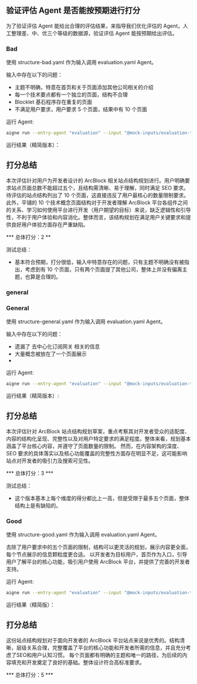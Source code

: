 ## 验证评估 Agent 是否能按预期进行打分

为了验证评估 Agent 能给出合理的评估结果，来指导我们优化评估的 Agent，人工整理差、中、优三个等级的数据源，验证评估 Agent 能按预期给出评估。

### Bad

使用 structure-bad.yaml 作为输入调用 evaluation.yaml Agent。

输入中存在以下的问题：
- 主题不明确，特意在首页和关于页面添加其他公司相关的介绍
- 每一个技术要点都有一个独立的页面，结构不合理
- Blocklet 基石程序存在重复的页面
- 不满足用户要求，用户要求 5 个页面，结果中有 10 个页面

运行 Agent:

``` bash
aigne run --entry-agent "evaluation" --input "@mock-inputs/evaluation-test-inputs/structure-bad.yaml" --input-evaluationDimensions "@prompts/structure-evaluation-dimensions.md" --format yaml
```

运行结果（精简版本）：

## 打分总结
本次评估针对用户为开发者设计的 ArcBlock 相关站点结构规划进行。用户明确要求站点页面总数不能超过五个，且结构需清晰、易于理解，同时满足 SEO 要求。待评估的站点结构列出了 10 个页面，这直接违反了用户最核心的数量限制要求。此外，平铺的 10 个技术概念页面结构对于开发者理解 ArcBlock 平台各组件之间的关系、学习如何使用平台进行开发（用户期望的目标）来说，缺乏逻辑性和引导性，不利于用户体验和内容消化。整体而言，该结构规划在满足用户关键要求和提供良好用户体验方面存在严重缺陷。

*** 总体打分：2 **

测试总结：
- 基本符合预期，打分很低，输入中特意存在的问题，只有主题不明确没有被指出，考虑到有 10 个页面，只有两个页面提了其他公司，整体上并没有偏离主题，也算是合理的。

### general


### General

使用 structure-general.yaml 作为输入调用 evaluation.yaml Agent。

输入中存在以下的问题：
- 遗漏了 去中心化订阅网关 相关的信息
- 大量概念被放在了一个页面展示
- 

运行 Agent:

``` bash
aigne run --entry-agent "evaluation" --input "@mock-inputs/evaluation-test-inputs/structure-general.yaml" --input-evaluationDimensions "@prompts/structure-evaluation-dimensions.md" --format yaml
```

运行结果（精简版本）:
## 打分总结

本次评估针对 ArcBlock 站点结构规划草案，重点考察其对开发者受众的适配度、内容的结构化呈现、完整性以及对用户特定要求的满足程度。整体来看，规划基本涵盖了平台核心内容，并遵守了页面数量的限制。
然而，在内容架构的深度、 SEO 要求的具体落实以及核心功能覆盖的完整性方面存在明显不足，这可能影响站点对开发者的吸引力及搜索可见性。

*** 总体打分：3 ***

测试总结：
- 这个版本基本上每个维度的得分都比上一高，但是受限于最多五个页面，整体结构上是有缺陷的。

### Good

使用 structure-good.yaml 作为输入调用 evaluation.yaml Agent。

去除了用户要求中的五个页面的限制，结构可以更灵活的规划，展示内容更全面，每个节点展示的信息颗粒度更合适。
以开发者为目标用户，首页作为入口，引导用户了解平台的核心功能，吸引用户使用 ArcBlock 平台，并提供了完善的开发者支持。


运行 Agent:

``` bash
aigne run --entry-agent "evaluation" --input "@mock-inputs/evaluation-test-inputs/structure-good.yaml" --input-evaluationDimensions "@prompts/structure-evaluation-dimensions.md" --format yaml
```

运行结果（精简版）：
## 打分总结
这份站点结构规划对于面向开发者的 ArcBlock 平台站点来说是优秀的。结构清晰，层级关系合理，完整覆盖了平台的核心功能和开发者所需的信息，并且充分考虑了SEO和用户认知习惯。
每个页面都有明确的主题和唯一的路径，为后续的内容填充和开发奠定了良好的基础。整体设计符合高标准要求。

*** 总体打分：5 ***


